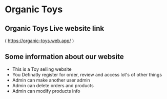 # Organic Toys 
## Organic Toys Live website link
( https://organic-toys.web.app/ )
## Some information about our website 
- This is a Toy selling website
- You Definatly register for order, review and access lot's of other things
- Admin can make another user admin
- Admin can delete orders and products
- Admin can modify products info 